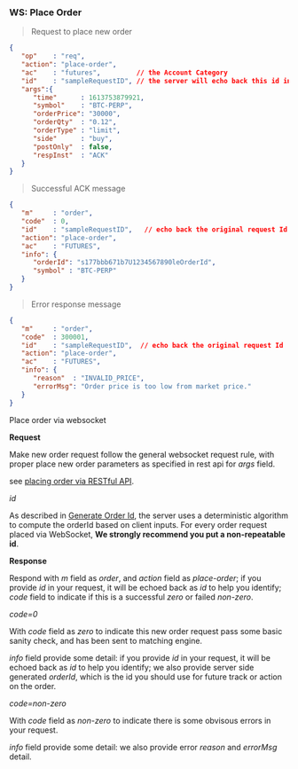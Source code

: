 ### WS: Place Order 

> Request to place new order

```json
{
   "op"    : "req",
   "action": "place-order",
   "ac"    : "futures",         // the Account Category
   "id"    : "sampleRequestID", // the server will echo back this id in the ack message. 
   "args":{
      "time"      : 1613753879921,
      "symbol"    : "BTC-PERP",
      "orderPrice": "30000",
      "orderQty"  : "0.12",
      "orderType" : "limit",
      "side"      : "buy",
      "postOnly"  : false,
      "respInst"  : "ACK"
   }
}
```

> Successful ACK message

```json
{
   "m"     : "order",
   "code"  : 0,
   "id"    : "sampleRequestID",   // echo back the original request Id
   "action": "place-order",
   "ac"    : "FUTURES",
   "info": {
      "orderId": "s177bbb671b7U1234567890leOrderId",
      "symbol" : "BTC-PERP"
   }
}
```
> Error response message

```json
{
   "m"     : "order",
   "code"  : 300001,
   "id"    : "sampleRequestID",  // echo back the original request Id
   "action": "place-order",
   "ac"    : "FUTURES",
   "info": {
      "reason"  : "INVALID_PRICE",
      "errorMsg": "Order price is too low from market price."
   }
}
```

Place order via websocket 

**Request**

Make new order request follow the general websocket request rule, with proper place new order parameters as specified in rest api for *args* field.

see [placing order via RESTful API](#new-order).

*id*

As described in [Generate Order Id](#generate-order-id), the server uses a deterministic algorithm to compute the orderId based on client inputs. 
For every order request placed via WebSocket, **We strongly recommend you put a non-repeatable id**.

**Response**

Respond with *m* field as *order*, and *action* field as *place-order*; 
if you provide *id* in your request, it will be echoed back as *id* to help you identify; 
*code* field to indicate if this is a successful *zero* or failed *non-zero*.

*code=0* 

With *code* field as *zero* to indicate this new order request pass some basic sanity check, and has been sent to matching engine. 

*info* field provide some detail: if you provide *id* in your request, it will be echoed back as *id* to help you identify; we also provide server side generated *orderId*, which is the id you should use for future track or action on the order.  


*code=non-zero* 

With *code* field as *non-zero* to indicate there is some obvisous errors in your request. 

*info* field provide some detail: we also provide error *reason* and *errorMsg* detail.
